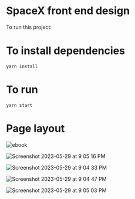 # SpaceX front end design

To run this project: 

# To install dependencies 

`yarn install`

# To run

`yarn start`

# Page layout

![ebook](https://github.com/srinivash-vk/e-book/assets/67652658/141ee5ed-959e-4bb1-8d22-07db98a60243)

![Screenshot 2023-05-29 at 9 05 16 PM](https://github.com/srinivash-vk/e-book/assets/67652658/ebe762a9-0a93-49ac-b051-8dc25bac098a)

![Screenshot 2023-05-29 at 9 04 33 PM](https://github.com/srinivash-vk/e-book/assets/67652658/25a32034-b79d-4d52-81a9-1231f33664ef)

![Screenshot 2023-05-29 at 9 04 47 PM](https://github.com/srinivash-vk/e-book/assets/67652658/e9d9490e-952e-4713-98af-593ea541de36)

![Screenshot 2023-05-29 at 9 05 03 PM](https://github.com/srinivash-vk/e-book/assets/67652658/d52ece1b-c877-437a-9926-5095c95bbd29)
